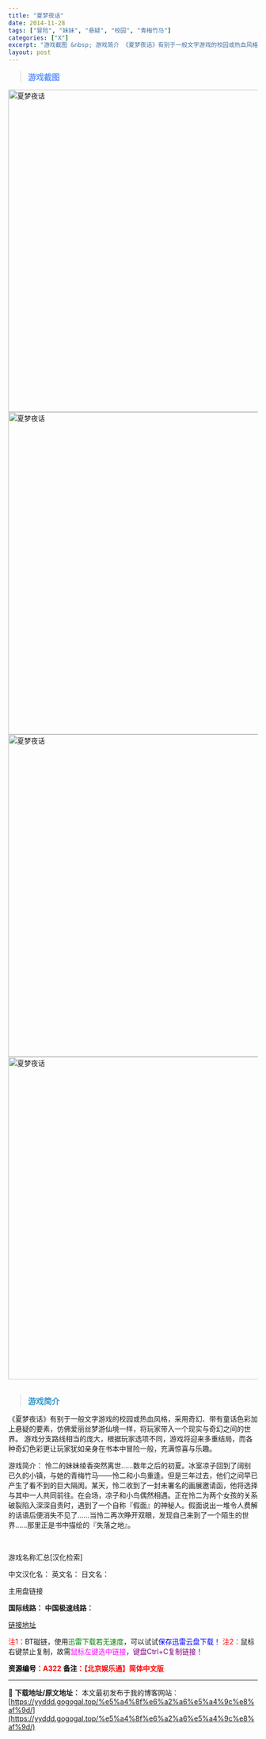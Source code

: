 ```yaml
---
title: "夏梦夜话"
date: 2014-11-28
tags: ["冒险", "妹妹", "悬疑", "校园", "青梅竹马"]
categories: ["X"]
excerpt: "游戏截图 &nbsp; 游戏简介 《夏梦夜话》有别于一般文字游戏的校园或热血风格，采用奇幻、带有童话色彩加上悬疑的要素，仿佛爱丽丝梦游仙境一样，将玩家带入一个现实与奇幻之间的世界。 游戏分支路线相当的庞大，根据玩家选项不同，游戏将迎来多重结局，而各种奇幻色彩更让玩家犹如亲身在书本中冒险一般，充满惊喜&hellip;"
layout: post
---
```


<div>
<blockquote><b><span style="font-size: 12pt; color: #6699ff;">游戏截图</span></b></blockquote>
<div><img title="点击放大" src="https://yyddd.gogogal.top/wp-content/uploads/2025/04/20250430_68120011b42e1.webp" alt="夏梦夜话" width="650" /></div>
<div><img title="点击放大" src="https://yyddd.gogogal.top/wp-content/uploads/2025/04/20250430_6812001315aa7.webp" alt="夏梦夜话" width="650" /></div>
<div><img title="点击放大" src="https://yyddd.gogogal.top/wp-content/uploads/2025/04/20250430_6812001523d1a.webp" alt="夏梦夜话" width="650" /></div>
<div><img title="点击放大" src="https://yyddd.gogogal.top/wp-content/uploads/2025/04/20250430_68120016b16cb.webp" alt="夏梦夜话" width="650" /></div>
&nbsp;
<blockquote><b><span style="font-size: 12pt; color: #3399cc;">游戏简介</span></b></blockquote>
<div>《夏梦夜话》有别于一般文字游戏的校园或热血风格，采用奇幻、带有童话色彩加上悬疑的要素，仿佛爱丽丝梦游仙境一样，将玩家带入一个现实与奇幻之间的世界。 游戏分支路线相当的庞大，根据玩家选项不同，游戏将迎来多重结局，而各种奇幻色彩更让玩家犹如亲身在书本中冒险一般，充满惊喜与乐趣。


游戏简介：
怜二的妹妹绫香突然离世……数年之后的初夏。冰室凉子回到了阔别已久的小镇，与她的青梅竹马——怜二和小鸟重逢。但是三年过去，他们之间早已产生了看不到的巨大隔阂。某天，怜二收到了一封未署名的画展邀请函，他将选择与其中一人共同前往。在会场，凉子和小鸟偶然相遇。正在怜二为两个女孩的关系破裂陷入深深自责时，遇到了一个自称『假面』的神秘人。假面说出一堆令人费解的话语后便消失不见了……当怜二再次睁开双眼，发现自己来到了一个陌生的世界……那里正是书中描绘的『失落之地』。</div>
&nbsp;

游戏名称汇总[汉化检索]

中文汉化名：
英文名：
日文名：
</div>
<div class="panel panel-primary">
<div class="panel-heading">主用盘链接</div>
<div class="panel-body">

<b>国际线路：</b>
<b>中国极速线路：</b>

<!--wechatfans start-->

<a href="https://pan.xunlei.com/s/VOSXUG96uTe8My1yDjMziiIFA1?pwd=9t57#">链接地址</a>

<!--wechatfans end-->
<span style="color: #ff0000;">注1：</span>BT磁链，使用<span style="color: #008000;">迅雷下载若无速度</span>，可以试试<span style="color: #0000ff;">保存迅雷云盘下载！</span>
<span style="color: #ff0000;">注2：</span>鼠标右键禁止复制，故需<span style="color: #ff00ff;">鼠标左键选中链接</span>，<span style="color: #800080;">键盘Ctrl+C复制链接！</span>

</div>
<div class="panel-footer"><span style="color: #ff0000;"><b><span style="color: #000000;">资源编号</span>：A322</b></span>
<span style="color: #ff0000;"><b><span style="color: #000000;">备注</span>：【北京娱乐通】简体中文版</b></span></div>
</div>

---
📖 **下载地址/原文地址：** 本文最初发布于我的博客网站：[https://yyddd.gogogal.top/%e5%a4%8f%e6%a2%a6%e5%a4%9c%e8%af%9d/](https://yyddd.gogogal.top/%e5%a4%8f%e6%a2%a6%e5%a4%9c%e8%af%9d/)
